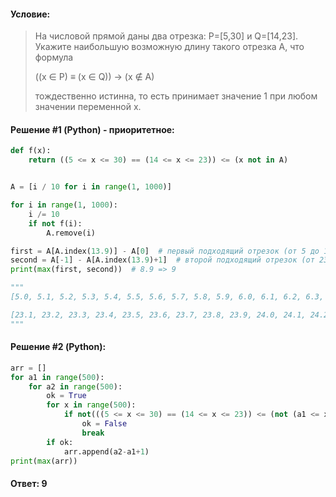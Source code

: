 #### Условие:

> На числовой прямой даны два отрезка: P=[5,30] и Q=[14,23]. Укажите наибольшую возможную длину такого отрезка A, что формула
> 
> ((x ∈ P) ≡ (x ∈ Q)) → (x ∉ A)
> 
> тождественно истинна, то есть принимает значение 1 при любом значении переменной х. 

#### Решение #1 (Python) - приоритетное:
```python
def f(x):
    return ((5 <= x <= 30) == (14 <= x <= 23)) <= (x not in A)


A = [i / 10 for i in range(1, 1000)]

for i in range(1, 1000):
    i /= 10
    if not f(i):
        A.remove(i)

first = A[A.index(13.9)] - A[0]  # первый подходящий отрезок (от 5 до 13.9)
second = A[-1] - A[A.index(13.9)+1]  # второй подходящий отрезок (от 23.1 до 30)
print(max(first, second))  # 8.9 => 9

"""
[5.0, 5.1, 5.2, 5.3, 5.4, 5.5, 5.6, 5.7, 5.8, 5.9, 6.0, 6.1, 6.2, 6.3, 6.4, 6.5, 6.6, 6.7, 6.8, 6.9, 7.0, 7.1, 7.2, 7.3, 7.4, 7.5, 7.6, 7.7, 7.8, 7.9, 8.0, 8.1, 8.2, 8.3, 8.4, 8.5, 8.6, 8.7, 8.8, 8.9, 9.0, 9.1, 9.2, 9.3, 9.4, 9.5, 9.6, 9.7, 9.8, 9.9, 10.0, 10.1, 10.2, 10.3, 10.4, 10.5, 10.6, 10.7, 10.8, 10.9, 11.0, 11.1, 11.2, 11.3, 11.4, 11.5, 11.6, 11.7, 11.8, 11.9, 12.0, 12.1, 12.2, 12.3, 12.4, 12.5, 12.6, 12.7, 12.8, 12.9, 13.0, 13.1, 13.2, 13.3, 13.4, 13.5, 13.6, 13.7, 13.8, 13.9]  

[23.1, 23.2, 23.3, 23.4, 23.5, 23.6, 23.7, 23.8, 23.9, 24.0, 24.1, 24.2, 24.3, 24.4, 24.5, 24.6, 24.7, 24.8, 24.9, 25.0, 25.1, 25.2, 25.3, 25.4, 25.5, 25.6, 25.7, 25.8, 25.9, 26.0, 26.1, 26.2, 26.3, 26.4, 26.5, 26.6, 26.7, 26.8, 26.9, 27.0, 27.1, 27.2, 27.3, 27.4, 27.5, 27.6, 27.7, 27.8, 27.9, 28.0, 28.1, 28.2, 28.3, 28.4, 28.5, 28.6, 28.7, 28.8, 28.9, 29.0, 29.1, 29.2, 29.3, 29.4, 29.5, 29.6, 29.7, 29.8, 29.9, 30.0]
"""
```

#### Решение #2 (Python):
```python
arr = []
for a1 in range(500):
    for a2 in range(500):
        ok = True
        for x in range(500):
            if not(((5 <= x <= 30) == (14 <= x <= 23)) <= (not (a1 <= x <= a2))):
                ok = False
                break
        if ok:
            arr.append(a2-a1+1)
print(max(arr))
```

#### Ответ: 9
